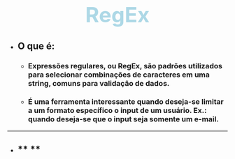 # **<center><font size="10" color="lightblue">RegEx</font></center>**

* ## **O que é:**

    * ### **Expressões regulares**, ou **RegEx**, são padrões utilizados para selecionar combinações de caracteres em uma string, comuns para validação de dados.

    * ### É uma ferramenta interessante quando deseja-se limitar a um formato específico o input de um usuário. Ex.: quando deseja-se que o input seja somente um e-mail.

***

* ## ** **